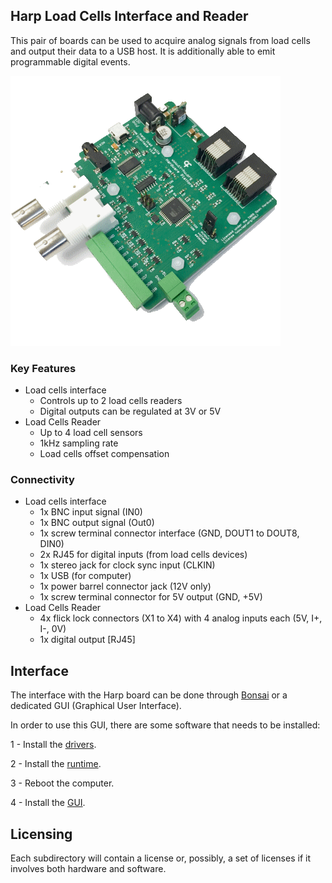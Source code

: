 ## Harp Load Cells Interface and Reader

This pair of boards can be used to acquire analog signals from load cells and output their data to a USB host. It is additionally able to emit programmable digital events.

![harploadcellsinterface](./docs/assets/pcb.png)

### Key Features ###

* Load cells interface
  * Controls up to 2 load cells readers
  * Digital outputs can be regulated at 3V or 5V
* Load Cells Reader
  * Up to 4 load cell sensors
  * 1kHz sampling rate
  * Load cells offset compensation

### Connectivity ###

* Load cells interface
  * 1x BNC input signal (IN0)
  * 1x BNC output signal (Out0)
  * 1x screw terminal connector interface (GND, DOUT1 to DOUT8, DIN0)
  * 2x RJ45 for digital inputs (from load cells devices)
  * 1x stereo jack for clock sync input (CLKIN)
  * 1x USB (for computer)
  * 1x power barrel connector jack (12V only)
  * 1x screw terminal connector for 5V output (GND, +5V)
* Load Cells Reader
  * 4x flick lock connectors (X1 to X4) with 4 analog inputs each (5V, I+, I-, 0V)
  * 1x digital output [RJ45]

## Interface ##

The interface with the Harp board can be done through [Bonsai](https://bonsai-rx.org/) or a dedicated GUI (Graphical User Interface).

In order to use this GUI, there are some software that needs to be installed:

1 - Install the [drivers](https://bitbucket.org/fchampalimaud/downloads/downloads/UsbDriver-2.12.26.zip).

2 - Install the [runtime](https://bitbucket.org/fchampalimaud/downloads/downloads/Runtime-1.0.zip).

3 - Reboot the computer.

4 - Install the [GUI](https://bitbucket.org/fchampalimaud/downloads/downloads/Harp%20Load%20Cells%20v1.1.0.zip).

## Licensing ##

Each subdirectory will contain a license or, possibly, a set of licenses if it involves both hardware and software.
